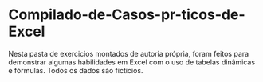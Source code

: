 # Compilado-de-Casos-pr-ticos-de-Excel
Nesta pasta de exercicios montados de autoria própria, foram feitos para demonstrar algumas habilidades em Excel com o uso de tabelas dinâmicas e fórmulas. Todos os dados são ficticios.
